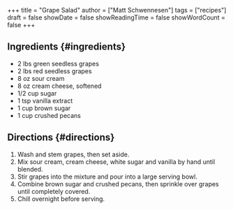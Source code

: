 +++
title = "Grape Salad"
author = ["Matt Schwennesen"]
tags = ["recipes"]
draft = false
showDate = false
showReadingTime = false
showWordCount = false
+++

## Ingredients {#ingredients}

-   2 lbs green seedless grapes
-   2 lbs red seedless grapes
-   8 oz sour cream
-   8 oz cream cheese, softened
-   1/2 cup sugar
-   1 tsp vanilla extract
-   1 cup brown sugar
-   1 cup crushed pecans


## Directions {#directions}

1.  Wash and stem grapes, then set aside.
2.  Mix sour cream, cream cheese, white sugar and vanilla by hand until blended.
3.  Stir grapes into the mixture and pour into a large serving bowl.
4.  Combine brown sugar and crushed pecans, then sprinkle over grapes until
    completely covered.
5.  Chill overnight before serving.
